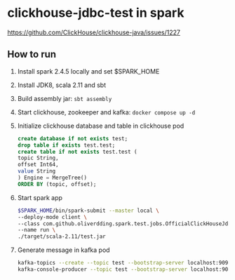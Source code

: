 # clickhouse-jdbc-test in spark

https://github.com/ClickHouse/clickhouse-java/issues/1227

## How to run

1. Install spark 2.4.5 locally and set $SPARK_HOME
2. Install JDK8, scala 2.11 and sbt
3. Build assembly jar: `sbt assembly`
4. Start clickhouse, zookeeper and kafka: `docker compose up -d`
5. Initialize clickhouse database and table in clickhouse pod

    ```sql
    create database if not exists test;
    drop table if exists test.test;
    create table if not exists test.test (
    topic String,
    offset Int64,
    value String
    ) Engine = MergeTree()
    ORDER BY (topic, offset);
    ```

6. Start spark app

    ```bash
    $SPARK_HOME/bin/spark-submit --master local \
    --deploy-mode client \
    --class com.github.oliverdding.spark.test.jobs.OfficialClickHouseJdbcLocal \
    --name run \
    ./target/scala-2.11/test.jar
    ```

7. Generate message in kafka pod

    ```bash
    kafka-topics --create --topic test --bootstrap-server localhost:9092
    kafka-console-producer --topic test --bootstrap-server localhost:9092
    ```
